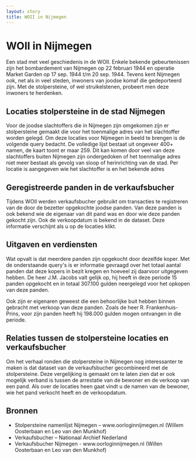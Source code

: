 ```yaml
---
layout: story
title: WOII in Nijmegen
---
```


# WOII in Nijmegen
<p>Een stad met veel geschiedenis in de WOII. Enkele bekende gebeurtenissen zijn het bombardement van Nijmegen op 22 februari 1944 en operatie Market Garden op 17 sep. 1944 t/m 20 sep. 1944.  Tevens kent Nijmegen ook, net als in veel steden, inwoners van joodse komaf die gedeporteerd zijn.  Met de stolpersteine, of wel struikelstenen, probeert men deze inwoners te herdenken. </p>

## Locaties stolpersteine in de stad Nijmegen

<p> Voor de joodse slachtoffers die in Nijmegen zijn omgekomen zijn er stolpersteine gemaakt die voor het toenmalige adres van het slachtoffer worden gelegd. Om deze locaties voor Nijmegen in beeld te brengen is de volgende query bedacht. De volledige lijst bestaat uit ongeveer 400+ namen, de kaart toont er maar 259. Dit kan komen door veel van deze slachtoffers buiten Nijmegen zijn ondergedoken of het toenmalige adres niet meer bestaat als gevolg van sloop of herinrichting van de stad.  Per locatie is aangegeven wie het slachtoffer is en het bekende adres</p>

<query data-config-ref="https://data.pldn.nl/GeoDataWizard/-/queries/Query-Stolpersteine/">
</query>


## Geregistreerde panden in de verkaufsbucher

<p>Tijdens WOII werden verkaufsbucher gebruikt om transacties te registreren van de door de bezetter opgekochte joodse panden. Van deze panden is ook bekend wie de eigenaar van dit pand was en door wie deze panden gekocht zijn. Ook de verkoopdatum is bekend in de dataset. Deze informatie verschijnt als u op de locaties klikt. </p>

<query data-config-ref="https://data.pldn.nl/GeoDataWizard/-/queries/VerkaufsbucherNijmegen/">
</query>


## Uitgaven en verdiensten

<p>Wat opvalt is dat meerdere panden zijn opgekocht door dezelfde koper. Met de onderstaande query's is er informatie gevraagd over het totaal aantal panden dat deze kopers in bezit kregen en hoeveel zij daarvoor uitgegeven hebben. De heer J.M. Jacobs valt gelijk op, hij heeft in deze periode 15 panden opgekocht en in totaal 307.100 gulden neergelegd voor het opkopen van deze panden. 

<query data-config-ref="https://data.pldn.nl/GeoDataWizard/-/queries/aantalpandenopgekocht/">
</query>

<query data-config-ref="https://data.pldn.nl/GeoDataWizard/-/queries/besteedgeld/">
</query>

<p>Ook zijn er eigenaren geweest die een behoorlijke buit hebben binnen gebracht met verkoop van deze panden. Zoals de heer R. Frankenhuis-Prins, voor zijn panden heeft hij 198.000 gulden mogen ontvangen in die periode. </p>

<query data-config-ref="https://data.pldn.nl/GeoDataWizard/-/queries/verdiendaanverkoop/">
</query>

## Relaties tussen de stolpersteine locaties en verkaufsbucher

<p>Om het verhaal ronden die stolpersteine in Nijmegen nog interessanter te maken is dat dataset van de verkaufsbucher gecombineerd met de stolpersteine. Deze vergelijking is gemaakt om te laten zien dat er ook mogelijk verband is tussen de arrestatie van de bewoner en de verkoop van een pand. Als over de locaties heen gaat vindt u de namen van de bewoner, wie het pand verkocht heeft en de verkoopdatum.  </p>

<query data-config-ref="https://data.pldn.nl/GeoDataWizard/-/queries/LocatiesStolpersteinePanden/">
</query>


## Bronnen
<ul>
<li>Stolpersteine namenlijst Nijmegen – www.oorloginnijmegen.nl (Willem Oosterbaan en Leo van den Munkhof)</li>
<li>Verkaufsbucher – Nationaal Archief Nederland</li>
<li>Verkaufsbucher Nijmegen - www.oorloginnijmegen.nl (Willen Oosterbaan en Leo van den Munkhof)
</ul>


